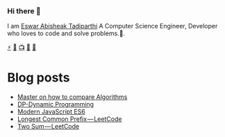 ### Hi there 👋

I am [Eswar Abisheak Tadiparthi](https://eswar.dev) A Computer Science Engineer, Developer who loves to code and solve problems.🚀.  


<!--

Here are some ideas to get you started:

- 🔭 I’m currently working on ...
- 🌱 I’m currently learning ...
- 👯 I’m looking to collaborate on ...
- 🤔 I’m looking for help with ...
- 💬 Ask me about ...
- 📫 How to reach me: ...
- 😄 Pronouns: ...
- ⚡ Fun fact: ...
-->
<a href="https://github.com/eswar2001">⚡</a>
<a href="https://www.linkedin.com/in/eswar2001">👯</a>
<a href="https://eswar2001.medium.com">📺</a>
<a href="https://twitter.com/_eswar2001">🐤</a>
<a href="mailto:teswar2001@gmail.com">📧</a>
<br/>

# Blog posts
<!-- BLOG-POST-LIST:START -->
- [Master on how to compare Algorithms](https://eswar2001.medium.com/master-to-compare-algorithms-768d82518974?source=rss-7d324d2ed1b7------2)
- [DP-Dynamic Programming](https://eswar2001.medium.com/dp-dynamic-programming-97ca63cfb025?source=rss-7d324d2ed1b7------2)
- [Modern JavaScript ES6](https://eswar2001.medium.com/modern-javascript-es6-dc827033b043?source=rss-7d324d2ed1b7------2)
- [Longest Common Prefix — LeetCode](https://eswar2001.medium.com/longest-common-prefix-leetcode-c634047a6301?source=rss-7d324d2ed1b7------2)
- [Two Sum — LeetCode](https://eswar2001.medium.com/two-sum-leetcode-297e79972460?source=rss-7d324d2ed1b7------2)
<!-- BLOG-POST-LIST:END -->

